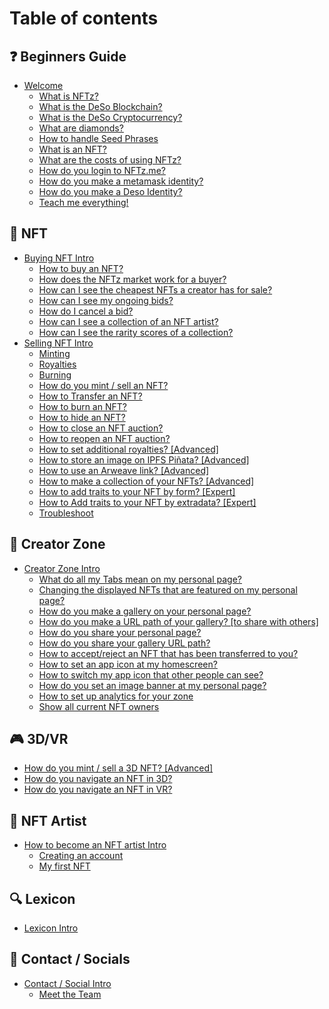 # Table of contents

## ❓ Beginners Guide

* [Welcome](README.md)
  * [What is NFTz?](beginners-guide/welcome/what-is-nftz.md)
  * [What is the DeSo Blockchain?](beginners-guide/welcome/what-is-the-deso-blockchain.md)
  * [What is the DeSo Cryptocurrency?](beginners-guide/welcome/what-is-the-deso-cryptocurrency.md)
  * [What are diamonds?](beginners-guide/welcome/what-are-diamonds.md)
  * [How to handle Seed Phrases](beginners-guide/welcome/how-to-handle-seed-phrases.md)
  * [What is an NFT?](beginners-guide/welcome/what-is-an-nft.md)
  * [What are the costs of using NFTz?](beginners-guide/welcome/what-are-the-costs-of-using-nftz.md)
  * [How do you login to NFTz.me?](beginners-guide/welcome/how-do-you-login-to-nftz.me.md)
  * [How do you make a metamask identity?](beginners-guide/welcome/how-do-you-make-a-metamask-identity.md)
  * [How do you make a Deso Identity?](beginners-guide/welcome/how-do-you-make-a-deso-identity.md)
  * [Teach me everything!](beginners-guide/welcome/teach-me-everything.md)

## 👼 NFT

* [Buying NFT Intro](nft/buying-nft-intro/README.md)
  * [How to buy an NFT?](nft/buying-nft-intro/how-to-buy-an-nft.md)
  * [How does the NFTz market work for a buyer?](nft/buying-nft-intro/how-does-the-nftz-market-work-for-a-buyer.md)
  * [How can I see the cheapest NFTs a creator has for sale?](nft/buying-nft-intro/how-can-i-see-the-cheapest-nfts-a-creator-has-for-sale.md)
  * [How can I see my ongoing bids?](nft/buying-nft-intro/how-can-i-see-my-ongoing-bids.md)
  * [How do I cancel a bid?](nft/buying-nft-intro/how-do-i-cancel-a-bid.md)
  * [How can I see a collection of an NFT artist?](nft/buying-nft-intro/how-can-i-see-a-collection-of-an-nft-artist.md)
  * [How can I see the rarity scores of a collection?](nft/buying-nft-intro/how-can-i-see-the-rarity-scores-of-a-collection.md)
* [Selling NFT Intro](nft/selling-nft-intro/README.md)
  * [Minting](nft/selling-nft-intro/minting.md)
  * [Royalties](nft/selling-nft-intro/royalties.md)
  * [Burning](nft/selling-nft-intro/burning.md)
  * [How do you mint / sell an NFT?](nft/selling-nft-intro/how-do-you-mint-sell-an-nft.md)
  * [How to Transfer an NFT?](nft/selling-nft-intro/how-to-transfer-an-nft.md)
  * [How to burn an NFT?](nft/selling-nft-intro/how-to-burn-an-nft.md)
  * [How to hide an NFT?](nft/selling-nft-intro/how-to-hide-an-nft.md)
  * [How to close an NFT auction?](nft/selling-nft-intro/how-to-close-an-nft-auction.md)
  * [How to reopen an NFT auction?](nft/selling-nft-intro/how-to-reopen-an-nft-auction.md)
  * [How to set additional royalties? \[Advanced\]](nft/selling-nft-intro/how-to-set-additional-royalties-advanced.md)
  * [How to store an image on IPFS Piñata? \[Advanced\]](nft/selling-nft-intro/how-to-store-an-image-on-ipfs-pinata-advanced.md)
  * [How to use an Arweave link? \[Advanced\]](nft/selling-nft-intro/how-to-use-an-arweave-link-advanced.md)
  * [How to make a collection of your NFTs? \[Advanced\]](nft/selling-nft-intro/how-to-make-a-collection-of-your-nfts-advanced.md)
  * [How to add traits to your NFT by form? \[Expert\]](nft/selling-nft-intro/how-to-add-traits-to-your-nft-by-form-expert.md)
  * [How to Add traits to your NFT by extradata? \[Expert\]](nft/selling-nft-intro/how-to-add-traits-to-your-nft-by-extradata-expert.md)
  * [Troubleshoot](nft/selling-nft-intro/troubleshoot.md)

## 🌈 Creator Zone

* [Creator Zone Intro](creator-zone/creator-zone-intro/README.md)
  * [What do all my Tabs mean on my personal page?](creator-zone/creator-zone-intro/what-do-all-my-tabs-mean-on-my-personal-page.md)
  * [Changing the displayed NFTs that are featured on my personal page?](creator-zone/creator-zone-intro/changing-the-displayed-nfts-that-are-featured-on-my-personal-page.md)
  * [How do you make a gallery on your personal page?](creator-zone/creator-zone-intro/how-do-you-make-a-gallery-on-your-personal-page.md)
  * [How do you make a URL path of your gallery? \[to share with others\]](creator-zone/creator-zone-intro/how-do-you-make-a-url-path-of-your-gallery-to-share-with-others.md)
  * [How do you share your personal page?](creator-zone/creator-zone-intro/how-do-you-share-your-personal-page.md)
  * [How do you share your gallery URL path?](creator-zone/creator-zone-intro/how-do-you-share-your-gallery-url-path.md)
  * [How to accept/reject an NFT that has been transferred to you?](creator-zone/creator-zone-intro/how-to-accept-reject-an-nft-that-has-been-transferred-to-you.md)
  * [How to set an app icon at my homescreen?](creator-zone/creator-zone-intro/how-to-set-an-app-icon-at-my-homescreen.md)
  * [How to switch my app icon that other people can see?](creator-zone/creator-zone-intro/how-to-switch-my-app-icon-that-other-people-can-see.md)
  * [How do you set an image banner at my personal page?](creator-zone/creator-zone-intro/how-do-you-set-an-image-banner-at-my-personal-page.md)
  * [How to set up analytics for your zone](creator-zone/creator-zone-intro/how-to-set-up-analytics-for-your-zone.md)
  * [Show all current NFT owners](creator-zone/creator-zone-intro/show-all-current-nft-owners.md)

## 🎮 3D/VR

* [How do you mint / sell a 3D NFT? \[Advanced\]](3d-vr/how-do-you-mint-sell-an-3d-nft-advanced.md)
* [How do you navigate an NFT in 3D?](3d-vr/how-do-you-navigate-an-nft-in-3d.md)
* [How do you navigate an NFT in VR?](3d-vr/how-do-you-navigate-an-nft-in-vr.md)

## 🎨 NFT Artist

* [How to become an NFT artist Intro](nft-artist/how-to-become-an-nft-artist-intro/README.md)
  * [Creating an account](nft-artist/how-to-become-an-nft-artist-intro/creating-an-account.md)
  * [My first NFT](nft-artist/how-to-become-an-nft-artist-intro/my-first-nft.md)

## 🔍 Lexicon

* [Lexicon Intro](lexicon/lexicon-intro.md)

## 📳 Contact / Socials

* [Contact / Social Intro](contact-socials/contact-social-intro/README.md)
  * [Meet the Team](contact-socials/contact-social-intro/meet-the-team.md)
